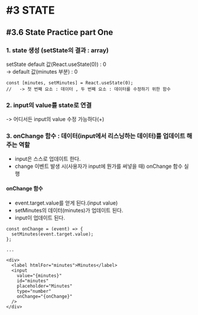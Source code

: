 # #3 STATE
## #3.6 State Practice part One


<h3>1. state 생성 (setState의 결과 : array)</h3>

<p>
  setState default 값(React.useState(0)) : 0 <br />
  -> default 값(minutes 부분) : 0 <br />
</p>

```
const [minutes, setMinutes] = React.useState(0);
//   -> 첫 번째 요소 : 데이터 , 두 번째 요소 : 데이터를 수정하기 위한 함수
```

<h3>2. input의 value를 state로 연결</h3>
<p>
  -> 어디서든 input의 value 수정 가능하다(+)
</p>

<h3>3. onChange 함수 : 데이터(input에서 리스닝하는 데이터)를 업데이트 해주는 역할</h3>

- input은 스스로 업데이트 한다.
- change 이벤트 발생 시(사용자가 input에 뭔가를 써넣을 때) onChange 함수 실행

<h4>onChange 함수</h4>

- event.target.value를 얻게 된다.(input value)
- setMinutes의 데이터(minutes)가 업데이트 된다.
- input이 업데이트 된다.


```
const onChange = (event) => {
  setMinutes(event.target.value);
};

...

<div>
  <label htmlFor="minutes">Minutes</label>
  <input
    value="{minutes}"
    id="minutes"
    placeholder="Minutes"
    type="number"
    onChange="{onChange}"
  />
</div>
```
